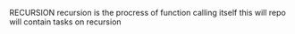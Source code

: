 RECURSION
recursion is the procress of function calling itself
this will repo will contain tasks on recursion
